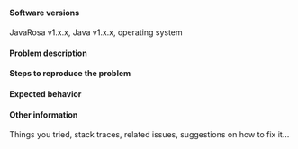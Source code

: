 <!-- 

Thank you for taking the time to report an ODK JavaRosa issue!

This space is for submitting problems and feature requests. For general usage or form design questions, please email opendatakit@googlegroups.com or for ODK JavaRosa source code questions, please email opendatakit-developers@googlegroups.com

Before filling this form, visit https://github.com/opendatakit/javarosa/issues and search to see whether your issue was already reported or fixed. If you find a match, comment on it or add a +1 rather than posting a new issue. If you find a problem you know how to fix, submit a pull request. 🎉

For all problem reports, please use the template below. Also include any relevant stack traces or error messages.

For feature requests, please include the problem description (what problem do you have that can't currently be solved?) and a proposed solution if you have one in mind (optional). You can delete the template. 

-->

#### Software versions 
JavaRosa v1.x.x, Java v1.x.x, operating system

#### Problem description

#### Steps to reproduce the problem

#### Expected behavior

#### Other information 
Things you tried, stack traces, related issues, suggestions on how to fix it...